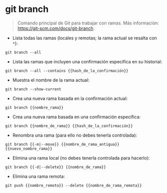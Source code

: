 # git branch

> Comando principal de Git para trabajar con ramas.
> Más información: <https://git-scm.com/docs/git-branch>.

- Lista todas las ramas (locales y remotas; la rama actual se resalta con `*`):

`git branch --all`

- Lista las ramas que incluyen una confirmación específica en su historial:

`git branch --all --contains {{hash_de_la_confirmación}}`

- Muestra el nombre de la rama actual:

`git branch --show-current`

- Crea una nueva rama basada en la confirmación actual:

`git branch {{nombre_rama}}`

- Crea una nueva rama basada en una confirmación específica:

`git branch {{nombre_de_rama}} {{hash_de_la_confirmación}}`

- Renombra una rama (para ello no debes tenerla controlada):

`git branch {{-m|--move}} {{nombre_de_rama_antigua}} {{nuevo_nombre_rama}}`

- Elimina una rama local (no debes tenerla controlada para hacerlo):

`git branch {{-d|--delete}} {{nombre_de_rama}}`

- Elimina una rama remota:

`git push {{nombre_remoto}} --delete {{nombre_de_rama_remota}}`
